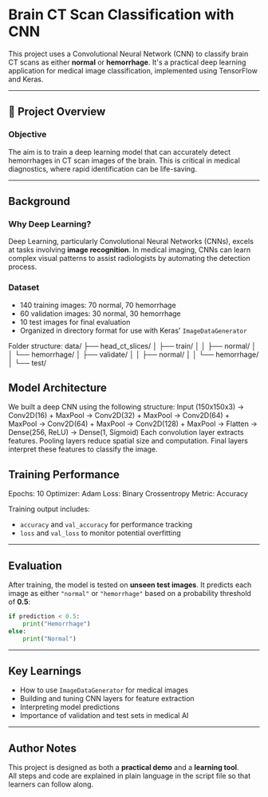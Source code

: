 # Brain CT Scan Classification with CNN

This project uses a Convolutional Neural Network (CNN) to classify brain CT scans as either **normal** or **hemorrhage**. It's a practical deep learning application for medical image classification, implemented using TensorFlow and Keras.

---

## 🧾 Project Overview

### Objective
The aim is to train a deep learning model that can accurately detect hemorrhages in CT scan images of the brain. This is critical in medical diagnostics, where rapid identification can be life-saving.

---
## Background

### Why Deep Learning?
Deep Learning, particularly Convolutional Neural Networks (CNNs), excels at tasks involving **image recognition**. In medical imaging, CNNs can learn complex visual patterns to assist radiologists by automating the detection process.

### Dataset
- 140 training images: 70 normal, 70 hemorrhage
- 60 validation images: 30 normal, 30 hemorrhage
- 10 test images for final evaluation
- Organized in directory format for use with Keras' `ImageDataGenerator`

Folder structure:
data/ ├── head_ct_slices/ │ ├── train/ │ │ ├── normal/ │ │ └── hemorrhage/ │ ├── validate/ │ │ ├── normal/ │ │ └── hemorrhage/ │ └── test/

## Model Architecture

We built a deep CNN using the following structure:
Input (150x150x3)
→ Conv2D(16) + MaxPool
→ Conv2D(32) + MaxPool
→ Conv2D(64) + MaxPool
→ Conv2D(64) + MaxPool
→ Conv2D(128) + MaxPool
→ Flatten
→ Dense(256, ReLU)
→ Dense(1, Sigmoid)
Each convolution layer extracts features. Pooling layers reduce spatial size and computation. Final layers interpret these features to classify the image.

## Training Performance
Epochs: 10
Optimizer: Adam
Loss: Binary Crossentropy
Metric: Accuracy

Training output includes:
- `accuracy` and `val_accuracy` for performance tracking
- `loss` and `val_loss` to monitor potential overfitting

---

## Evaluation

After training, the model is tested on **unseen test images**. It predicts each image as either `"normal"` or `"hemorrhage"` based on a probability threshold of **0.5**:

```python
if prediction < 0.5:
    print("Hemorrhage")
else:
    print("Normal")
```
---

## Key Learnings

- How to use `ImageDataGenerator` for medical images
- Building and tuning CNN layers for feature extraction
- Interpreting model predictions
- Importance of validation and test sets in medical AI

---

## Author Notes

This project is designed as both a **practical demo** and a **learning tool**.  
All steps and code are explained in plain language in the script file so that learners can follow along.

